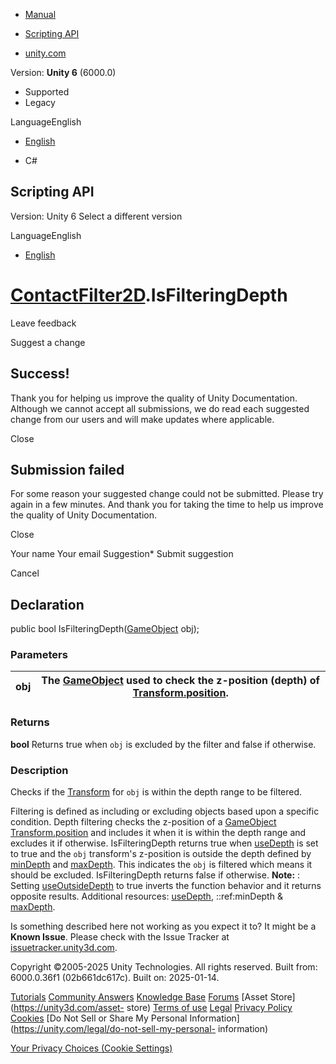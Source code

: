 [ ]()

  * [Manual](../Manual/index.html)
  * [Scripting API](../ScriptReference/index.html)

  * [unity.com](https://unity.com/)

Version: **Unity 6** (6000.0)

  * Supported
  * Legacy

LanguageEnglish

  * [English]()

  * C#

[ ](https://docs.unity3d.com)

## Scripting API

Version: Unity 6 Select a different version

LanguageEnglish

  * [English]()

#  [ContactFilter2D](ContactFilter2D.html).IsFilteringDepth

Leave feedback

Suggest a change

## Success!

Thank you for helping us improve the quality of Unity Documentation. Although
we cannot accept all submissions, we do read each suggested change from our
users and will make updates where applicable.

Close

## Submission failed

For some reason your suggested change could not be submitted. Please <a>try
again</a> in a few minutes. And thank you for taking the time to help us
improve the quality of Unity Documentation.

Close

Your name Your email Suggestion* Submit suggestion

Cancel

[ ]()

## Declaration

public bool IsFilteringDepth([GameObject](GameObject.html) obj);

### Parameters

obj | The [GameObject](GameObject.html) used to check the z-position (depth) of [Transform.position](Transform-position.html).  
---|---  
  
### Returns

**bool** Returns true when `obj` is excluded by the filter and false if
otherwise.

### Description

Checks if the [Transform](Transform.html) for `obj` is within the depth range
to be filtered.

Filtering is defined as including or excluding objects based upon a specific
condition. Depth filtering checks the z-position of a
[GameObject](GameObject.html) [Transform.position](Transform-position.html)
and includes it when it is within the depth range and excludes it if
otherwise. IsFilteringDepth returns true when
[useDepth](ContactFilter2D-useDepth.html) is set to true and the `obj`
transform's z-position is outside the depth defined by
[minDepth](ContactFilter2D-minDepth.html) and
[maxDepth](ContactFilter2D-maxDepth.html). This indicates the `obj` is
filtered which means it should be excluded. IsFilteringDepth returns false if
otherwise. **Note:** : Setting
[useOutsideDepth](ContactFilter2D-useOutsideDepth.html) to true inverts the
function behavior and it returns opposite results. Additional resources:
[useDepth](ContactFilter2D-useDepth.html), ::ref:minDepth &
[maxDepth](ContactFilter2D-maxDepth.html).

Is something described here not working as you expect it to? It might be a
**Known Issue**. Please check with the Issue Tracker at
[issuetracker.unity3d.com](https://issuetracker.unity3d.com).

Copyright ©2005-2025 Unity Technologies. All rights reserved. Built from:
6000.0.36f1 (02b661dc617c). Built on: 2025-01-14.

[Tutorials](https://unity3d.com/learn) [Community
Answers](https://answers.unity3d.com) [Knowledge
Base](https://support.unity3d.com/hc/en-us)
[Forums](https://forum.unity3d.com) [Asset Store](https://unity3d.com/asset-
store) [Terms of use](https://docs.unity3d.com/Manual/TermsOfUse.html)
[Legal](https://unity.com/legal) [Privacy
Policy](https://unity.com/legal/privacy-policy)
[Cookies](https://unity.com/legal/cookie-policy) [Do Not Sell or Share My
Personal Information](https://unity.com/legal/do-not-sell-my-personal-
information)

[Your Privacy Choices (Cookie Settings)](javascript:void\(0\);)

